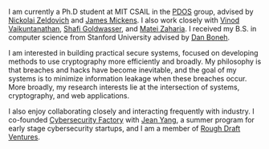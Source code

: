I am currently a Ph.D student at MIT CSAIL in the 
[PDOS](https://pdos.csail.mit.edu/) group, 
advised by [Nickolai Zeldovich](https://people.csail.mit.edu/nickolai/) 
and [James Mickens](https://mickens.seas.harvard.edu).
I also work closely with [Vinod Vaikuntanathan](https://people.csail.mit.edu/vinodv/),
[Shafi Goldwasser](http://people.csail.mit.edu/shafi/),
and [Matei Zaharia](https://cs.stanford.edu/~matei/).
I received my B.S. in computer science from Stanford University
advised by [Dan Boneh](http://crypto.stanford.edu/~dabo/).

I am interested in building practical secure systems, 
focused on developing methods to use cryptography more efficiently and broadly.
My philosophy is that breaches and hacks have become inevitable, 
and the goal of my systems is to minimize information leakage when these
breaches occur. More broadly, my research interests lie at the 
intersection of systems, cryptography, and web applications.
 
I also enjoy collaborating closely and interacting frequently
with industry. 
I co-founded [Cybersecurity Factory](https://cybersecurityfactory.com) with
[Jean Yang](http://jeanyang.com), a summer program for early stage cybersecurity
startups, and I am a member of [Rough Draft Ventures](http://roughdraft.vc).

